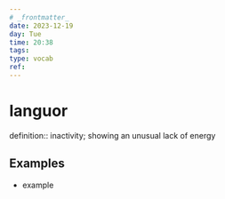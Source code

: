 ```yaml
---
# _frontmatter_
date: 2023-12-19
day: Tue
time: 20:38
tags:
type: vocab
ref: 
---
```

# languor

definition:: inactivity; showing an unusual lack of energy
## Examples
- example
